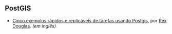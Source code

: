 ## PostGIS

- [Cinco exemplos rápidos e replicáveis de tarefas usando Postgis](http://rexdouglass.com/postgis/), por [Rex Douglas](http://rexdouglass.com). *(em inglês)*
